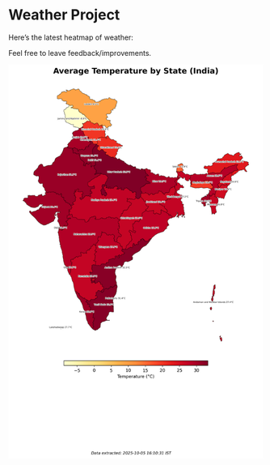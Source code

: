 # Weather Project

Here’s the latest heatmap of weather:

Feel free to leave feedback/improvements.

![India Heatmap](docs/assets/india_heatmap.png?v=E24B21)

